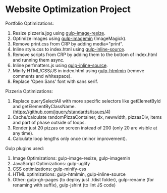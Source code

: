 # Website Optimization Project


Portfolio Optimizations:

1. Resize pizzeria.jpg using <a href="https://www.npmjs.com/package/gulp-image-resize">gulp-image-resize</a>.
2. Optimize images using <a href="https://www.npmjs.com/package/gulp-imagemin">gulp-imagemin</a> (ImageMagick).
3. Remove print.css from CRP by adding media="print".
4. Inline style.css to index.html using <a href="https://www.npmjs.com/package/gulp-inline-source">gulp-inline-source</a>.
5. Remove scripts from CRP by adding them to the bottom of index.html and running them async.
6. Inline perfmatters.js using <a href="https://www.npmjs.com/package/gulp-inline-source">gulp-inline-source</a>.
7. Minify HTML/CSS/JS in index.html using <a href="https://github.com/jonschlinkert/gulp-htmlmin">gulp-htmlmin</a> (remove comments and whitespace).
8. Replace 'Open Sans' font with sans serif.

Pizzeria Optimizations:

1. Replace querySelectAll with more specific selectors like getElemetById and getElementByClassName. (https://github.com/jquery/standards/issues/4)
2. Cache/calculate randomPizzaContainer, dx, newwidth, pizzasDiv, items and part of phase outside of loops.
3. Render just 20 pizzas on screen instead of 200 (only 20 are visible at any time).
4. Calculate loop lengths only once (minor improvement).

Gulp plugins used:
1. Image Optimizations: gulp-image-resize, gulp-imagemin
2. JavaScript Optimizations: gulp-uglify
3. CSS optimizations: gulp-minify-css
4. HTML optimizations: gulp-htmlmin, gulp-inline-source
5. Other: gulp-gh-pages (to deploy just ./dist folder), gulp-rename (for renaming with suffix), gulp-jshint (to lint JS code)
